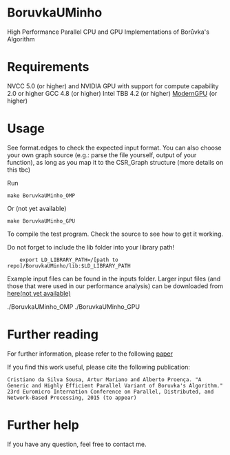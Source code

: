BoruvkaUMinho
=============

High Performance Parallel CPU and GPU Implementations of Borůvka's Algorithm


Requirements
=============

NVCC 5.0 (or higher) and NVIDIA GPU with support for compute capability 2.0 or higher
GCC 4.8 (or higher)
Intel TBB 4.2 (or higher)
[ModernGPU](http://nvlabs.github.io/moderngpu/) (or higher)


Usage
=============

See format.edges to check the expected input format. You can also choose your own graph source (e.g.: parse the file yourself, output of your function), as long as you map it to the CSR_Graph structure (more details on this tbc)

Run 

    make BoruvkaUMinho_OMP

Or (not yet available)

    make BoruvkaUMinho_GPU

To compile the test program. Check the source to see how to get it working.

Do not forget to include the lib folder into your library path!

		export LD_LIBRARY_PATH=/[path to repo]/BoruvkaUMinho/lib:$LD_LIBRARY_PATH

Example input files can be found in the inputs folder. Larger input files (and those that were used in our performance analysis) can be downloaded from [here(not yet available)](http://)

./BoruvkaUMinho_OMP <filename> <n threads>
./BoruvkaUMinho_GPU <filename> <block size>


Further reading
=============

For further information, please refer to the following [paper](http://www.alunos.di.uminho.pt/~pg22840/pub/sousa2015generic.pdf) 

If you find this work useful, please cite the following publication:

    Cristiano da Silva Sousa, Artur Mariano and Alberto Proença. "A Generic and Highly Efficient Parallel Variant of Boruvka's Algorithm." 23rd Euromicro Internation Conference on Parallel, Distributed, and Network-Based Processing, 2015 (to appear)

Further help
=============

If you have any question, feel free to contact me.
